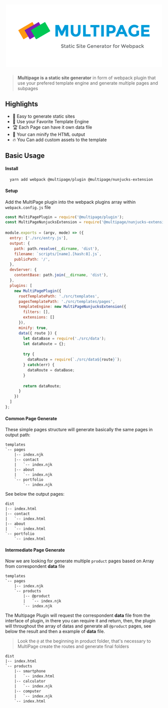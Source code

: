 <h1 align="center">
  <img src="logo.jpg" alt="Multipage" />
</h1>

> **Multipage is a static site generator** in form of webpack plugin that use your prefered template engine and generate multiple pages and subpages

## Highlights

- :tada: Easy to generate static sites
- :electric_plug: Use your Favorite Template Engine
- :trophy: Each Page can have it own data file
- :microscope: Your can minify the HTML output
- :fire: You Can add custom assets to the template

## Basic Usage

#### Install

```
  yarn add webpack @multipage/plugin @multipage/nunjucks-extension
```

#### Setup

Add the MultiPage plugin into the webpack plugins array within `webpack.config.js` file

```javascript
const MultiPagePlugin = require('@multipage/plugin');
const MultiPageNunjucksExtension = require('@multipage/nunjucks-extension')

module.exports = (argv, mode) => ({
  entry: ['./src/entry.js'],
  output: {
    path: path.resolve(__dirname, 'dist'),
    filename: `scripts/[name].[hash:8].js`,
    publicPath: '/',
  },
  devServer: {
    contentBase: path.join(__dirname, 'dist'),
  },
  plugins: [
    new MultiPagePlugin({
      rootTemplatePath: './src/templates',
      pagesTemplatePath: './src/templates/pages',
      templateEngine: new MultiPageNunjucksExtension({
        filters: [],
        extensions: []
      }),
      minify: true,
      data({ route }) {
        let dataBase = require('./src/data');
        let dataRoute = {};

        try {
          dataRoute = require(`./src/data${route}`);
        } catch(err) {
          dataRoute = dataBase;
        }

        return dataRoute;
      }
    })
  ]
};
```
#### Common Page Generate

These simple pages structure will generate basically the same pages in output path:

```
templates
`-- pages
    |-- index.njk
    |-- contact
    |   `-- index.njk
    |-- about
    |   `-- index.njk
    `-- portfolio
        `-- index.njk
```

See below the output pages:

```
dist
|-- index.html
|-- contact
|   `-- index.html
|-- about
|   `-- index.html
`-- portfolio
    `-- index.html
```

#### Intermediate Page Generate

Now we are looking for generate multiple `product` pages based on Array from correspondent **data** file

```
templates
`-- pages
    |-- index.njk
    `-- products
        |-- @product
        |   `-- index.njk
        `-- index.njk
```

The Multipage Plugin will request the correspondent **data** file from the interface of plugin,
in there you can require it and return, then, the plugin will throughout the array of datas
and generate all `@product` pages, see below the result and then a example of **data** file.

> Look the `@` at the beginning in product folder, that's necessary to MultiPage create the routes and generate final folders

```
dist
|-- index.html
`-- products
    |-- smartphone
    |   `-- index.html
    |-- calculator
    |   `-- index.njk
    |-- computer
    |   `-- index.njk
    `-- index.html
```
